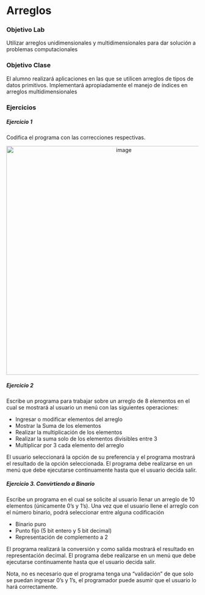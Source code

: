 # Arreglos
### Objetivo Lab
Utilizar arreglos unidimensionales y multidimensionales para dar solución a problemas computacionales

### Objetivo Clase
El alumno realizará aplicaciones en las que se utilicen arreglos de tipos de datos primitivos. Implementará apropiadamente el manejo de índices en arreglos multidimensionales

### Ejercicios

##### Ejercicio 1
Codifica el programa con las correcciones respectivas.
<p align="center">
<img width="600" alt="image" src="https://user-images.githubusercontent.com/89166148/177225315-9114fc3d-50e1-4cde-b405-2fa51243bce0.png">
</p>

##### Ejercicio 2
Escribe un programa para trabajar sobre un arreglo de 8 elementos en el cual se mostrará al usuario un menú con las siguientes operaciones:
- Ingresar o modificar elementos del arreglo
- Mostrar la Suma de los elementos
- Realizar la multiplicación de los elementos
- Realizar la suma solo de los elementos divisibles entre 3
- Multiplicar por 3 cada elemento del arreglo
<p>El usuario seleccionará la opción de su preferencia y el programa mostrará el resultado de la opción seleccionada. El programa debe realizarse en un menú que debe ejecutarse continuamente hasta que el usuario decida salir.</p>

##### Ejercicio 3. Convirtiendo a Binario
Escribe un programa en el cual se solicite al usuario llenar un arreglo de 10 elementos (únicamente 0’s y 1’s). Una vez que el usuario llene el arreglo con el número binario, podrá seleccionar entre alguna codificación
- Binario puro
- Punto fijo (5 bit entero y 5 bit decimal)
- Representación de complemento a 2
<p>El programa realizará la conversión y como salida mostrará el resultado en representación decimal. El programa debe realizarse en un menú que debe ejecutarse continuamente hasta que el usuario decida salir.</p>
<p>Nota, no es necesario que el programa tenga una “validación” de que solo se puedan ingresar 0’s y 1’s, el programador puede asumir que el usuario lo hará correctamente.</p>
